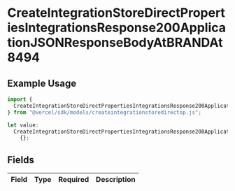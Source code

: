 # CreateIntegrationStoreDirectPropertiesIntegrationsResponse200ApplicationJSONResponseBodyAtBRANDAt8494

## Example Usage

```typescript
import {
  CreateIntegrationStoreDirectPropertiesIntegrationsResponse200ApplicationJSONResponseBodyAtBRANDAt8494,
} from "@vercel/sdk/models/createintegrationstoredirectop.js";

let value:
  CreateIntegrationStoreDirectPropertiesIntegrationsResponse200ApplicationJSONResponseBodyAtBRANDAt8494 =
    {};
```

## Fields

| Field       | Type        | Required    | Description |
| ----------- | ----------- | ----------- | ----------- |